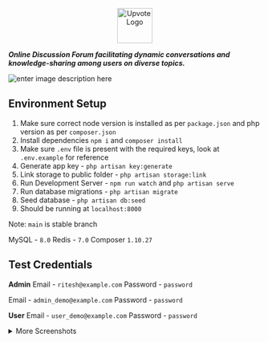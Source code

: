 <p align="center">
     <img width="70" src="https://i.imgur.com/a3KjiYS.png" alt="Upvote Logo">
</p>

***Online Discussion Forum facilitating dynamic conversations and knowledge-sharing among users on diverse topics.***

![enter image description here](https://i.imgur.com/mIxoBkb.png)

## Environment Setup

 1. Make sure correct node version is installed as per `package.json` and php version as per `composer.json`
 2. Install dependencies `npm i` and `composer install`
 3. Make sure `.env` file is present with the required keys, look at `.env.example` for reference
 4. Generate app key - `php artisan key:generate`
 5. Link storage to public folder - `php artisan storage:link`
 6. Run Development Server -  `npm run watch` and `php artisan serve`
 7. Run database migrations - `php artisan migrate`
 8. Seed database - `php artisan db:seed`
 9. Should be running at `localhost:8000`


Note: `main` is stable branch

MySQL - `8.0`
Redis - `7.0`
Composer `1.10.27`

## Test Credentials
**Admin**
Email - `ritesh@example.com`
Password - `password`

Email - `admin_demo@example.com`
Password - `password`

**User**
Email - `user_demo@example.com`
Password - `password`


<details>
  <summary>More Screenshots</summary>
  <img src="https://i.imgur.com/a3KjiYS.png" alt="image-description"/>
  <img src="https://i.imgur.com/a3KjiYS.png" alt="image-description"/>
  <img src="https://i.imgur.com/a3KjiYS.png" alt="image-description"/>
</details>

